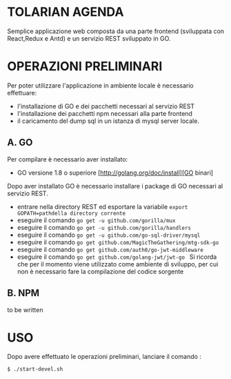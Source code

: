 TOLARIAN AGENDA
=================

Semplice applicazione web composta da una parte frontend (sviluppata con React,Redux e Antd) e un servizio REST sviluppato in GO.


OPERAZIONI PRELIMINARI
======================

Per poter utilizzare l'applicazione in ambiente locale è necessario effettuare:
* l'installazione di GO e dei pacchetti necessari al servizio REST
* l'installazione dei pacchetti npm necessari alla parte frontend
* il caricamento del dump sql in un istanza di mysql server locale.

A. GO
-----
Per compilare è necessario aver installato:
* GO versione 1.8 o superiore [http://golang.org/doc/install][GO binari]

[GO binari]: http://golang.org/doc/install

Dopo aver installato GO è necessario installare i package di GO necessari al servizio REST.
* entrare nella directory REST ed esportare la variabile 
`export GOPATH=pathdella directory corrente`
* eseguire il comando `go get -u github.com/gorilla/mux`
* eseguire il comando `go get -u github.com/gorilla/handlers`
* eseguire il comando `go get -u github.com/go-sql-driver/mysql`
* eseguire il comando `go get github.com/MagicTheGathering/mtg-sdk-go`
* eseguire il comando `go get github.com/auth0/go-jwt-middleware`
* eseguire il comando `go get github.com/golang-jwt/jwt-go `
Si ricorda che per il momento viene utilizzato come ambiente di sviluppo, per cui non è necessario fare la compilazione del codice sorgente

B. NPM
------
to be written

USO
===

Dopo avere effettuato le operazioni preliminari, lanciare il comando :

`
$ ./start-devel.sh
`


